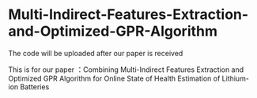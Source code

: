 # Multi-Indirect-Features-Extraction-and-Optimized-GPR-Algorithm


The code will be uploaded after our paper is  received
 
This  is for our paper ：Combining Multi-Indirect Features Extraction and Optimized GPR Algorithm for Online State of  Health Estimation of Lithium-ion Batteries
